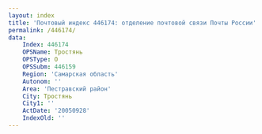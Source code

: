 ```yaml
---
layout: index
title: 'Почтовый индекс 446174: отделение почтовой связи Почты России'
permalink: /446174/
data:
    Index: 446174
    OPSName: Тростянь
    OPSType: О
    OPSSubm: 446159
    Region: 'Самарская область'
    Autonom: ''
    Area: 'Пестравский район'
    City: Тростянь
    City1: ''
    ActDate: '20050928'
    IndexOld: ''
---
```

